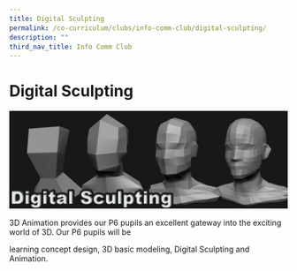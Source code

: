 ```yaml
---
title: Digital Sculpting
permalink: /co-curriculum/clubs/info-comm-club/digital-sculpting/
description: ""
third_nav_title: Info Comm Club
---
```

# **Digital Sculpting**

![](/images/DigitalSculptingMain.jpg)

3D Animation provides our P6 pupils an excellent gateway into the exciting world of 3D. Our P6 pupils will be

learning concept design, 3D basic modeling, Digital Sculpting and Animation.